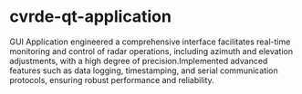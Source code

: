 # cvrde-qt-application
GUI Application engineered a comprehensive interface facilitates real-time
monitoring and control of radar operations, including azimuth and elevation
adjustments, with a high degree of precision.Implemented advanced features
such as data logging, timestamping, and serial communication protocols,
ensuring robust performance and reliability.
